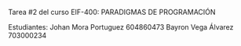 Tarea #2 del curso EIF-400: PARADIGMAS DE PROGRAMACIÓN

Estudiantes:
Johan Mora Portuguez 604860473
Bayron Vega Álvarez 703000234